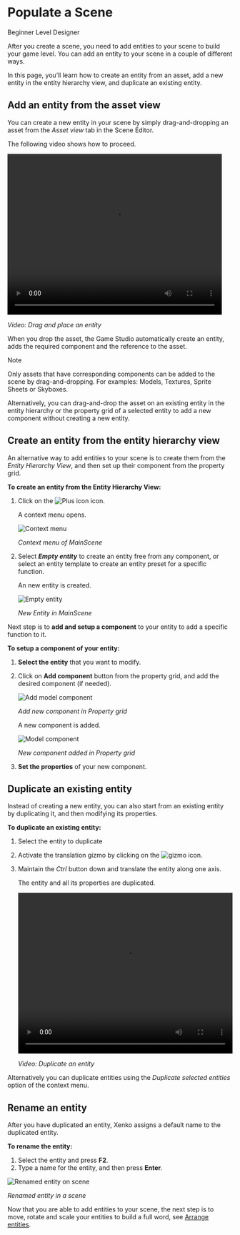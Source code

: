 # Populate a Scene

<span class="label label-doc-level">Beginner</span>
<span class="label label-doc-audience">Level Designer</span>

After you create a scene, you need to add entities to your scene to build your game level. 
You can add an entity to your scene in a couple of different ways.

In this page, you’ll learn how to create an entity from an asset, add a new entity in the entity hierarchy view, 
and duplicate an existing entity.

## Add an entity from the asset view

You can create a new entity in your scene by simply drag-and-dropping an asset from the *Asset view* tab in the Scene Editor. 

The following video shows how to proceed.

<video controls autoplay loop height="360" width="480">
   <source src="media/add-entities-to-scene-drag-and-place-entity.mp4" type="video/mp4">
</video>

_Video: Drag and place an entity_

When you drop the asset, the Game Studio automatically create an entity, adds the required component and the reference to the asset.

> [!NOTE]
> Only assets that have corresponding components can be added to the scene by drag-and-dropping.
> For examples: Models, Textures, Sprite Sheets or Skyboxes.

Alternatively, you can drag-and-drop the asset on an existing entity in the entity hierarchy or 
the property grid of a selected entity to add a new component without creating a new entity.

## Create an entity from the entity hierarchy view

An alternative way to add entities to your scene is to create them from the *Entity Hierarchy View*, 
and then set up their component from the property grid.

**To create an entity from the Entity Hierarchy View:**

1. Click on the ![Plus icon](media/add-entities-to-a-scene-plus-icon.png) icon. 

   A context menu opens.

   ![Context menu](media/add-entities-to-a-scene-context-menu.png)

   _Context menu of MainScene_

2. Select ***Empty entity*** to create an entity free from any component, 
   or select an entity template to create an entity preset for a specific function.

   An new entity is created.

   ![Empty entity](media/add-entities-to-a-scene-empty-entity.png)

   _New Entity in MainScene_
   
Next step is to **add and setup a component** to your entity to add a specific function to it.
   
**To setup a component of your entity:**

1. **Select the entity** that you want to modify.

2. Click on **Add component** button from the property grid, and add the desired component (if needed).

   ![Add model component](media/add-entities-to-a-scene-add-model-component.png)

   _Add new component in Property grid_

   A new component is added.

   ![Model component](media/add-entities-to-a-scene-add-model-component-added.png)

   _New component added in Property grid_

3. **Set the properties** of your new component.

## Duplicate an existing entity

Instead of creating a new entity, you can also start from an existing entity by duplicating it, and then modifying its properties.

**To duplicate an existing entity:**

1. Select the entity to duplicate
2. Activate the translation gizmo by clicking on the ![gizmo](media/add-entities-to-a-scene-gizmo.png) icon.
3. Maintain the *Ctrl* button down and translate the entity along one axis.

   The entity and all its properties are duplicated.
   
	<video controls autoplay loop height="360" width="480">
	   <source src="media/populate-scene-duplicate-entity.mp4" type="video/mp4">
	</video>

	_Video: Duplicate an entity_

Alternatively you can duplicate entities using the *Duplicate selected entities* option of the context menu.

## Rename an entity

After you have duplicated an entity, Xenko assigns a default name to the duplicated entity. 

**To rename the entity:**

1.	Select the entity and press **F2**.
2.	Type a name for the entity, and then press **Enter**.

   ![Renamed entity on scene](media/add-entities-to-a-scene-renamed-entity.png)
   
   _Renamed entity in a scene_

Now that you are able to add entities to your scene, the next step is to move, rotate and scale your entities to build a full word, 
see [Arrange entities](arrange-entities.md).
